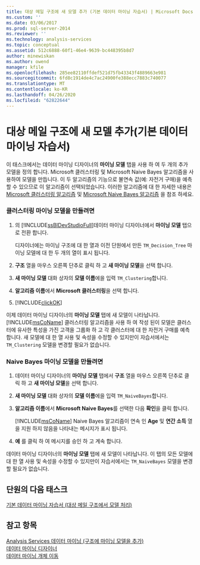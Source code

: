 ```yaml
---
title: 대상 메일 구조에 새 모델 추가 (기본 데이터 마이닝 자습서) | Microsoft Docs
ms.custom: ''
ms.date: 03/06/2017
ms.prod: sql-server-2014
ms.reviewer: ''
ms.technology: analysis-services
ms.topic: conceptual
ms.assetid: 512c6888-60f1-46e4-9639-bc448395b8d7
author: minewiskan
ms.author: owend
manager: kfile
ms.openlocfilehash: 285ee82110ffdef521d75fb43343f4889663e981
ms.sourcegitcommit: 6fd8c1914de4c7ac24900fe388ecc7883c740077
ms.translationtype: MT
ms.contentlocale: ko-KR
ms.lasthandoff: 04/26/2020
ms.locfileid: "62822644"
---
```

# <a name="adding-new-models-to-the-targeted-mailing-structure-basic-data-mining-tutorial"></a>대상 메일 구조에 새 모델 추가(기본 데이터 마이닝 자습서)
  이 태스크에서는 데이터 마이닝 디자이너의 **마이닝 모델** 탭을 사용 하 여 두 개의 추가 모델을 정의 합니다. Microsoft 클러스터링 및 Microsoft Naive Bayes 알고리즘을 사용하여 모델을 만듭니다. 이 두 알고리즘의 기능으로 불연속 값(예: 자전거 구매)을 예측할 수 있으므로 이 알고리즘이 선택되었습니다. 이러한 알고리즘에 대 한 자세한 내용은 [Microsoft 클러스터링 알고리즘](../../2014/analysis-services/data-mining/microsoft-clustering-algorithm.md) 및 [Microsoft Naive Bayes 알고리즘](../../2014/analysis-services/data-mining/microsoft-naive-bayes-algorithm.md) 을 참조 하세요.  
  
### <a name="to-create-a-clustering-mining-model"></a>클러스터링 마이닝 모델을 만들려면  
  
1.  의 [!INCLUDE[ssBIDevStudioFull](../includes/ssbidevstudiofull-md.md)]데이터 마이닝 디자이너에서 **마이닝 모델** 탭으로 전환 합니다.  
  
     디자이너에는 마이닝 구조에 대 한 열과 이전 단원에서 만든 `TM_Decision_Tree` 마이닝 모델에 대 한 두 개의 열이 표시 됩니다.  
  
2.  **구조** 열을 마우스 오른쪽 단추로 클릭 하 고 **새 마이닝 모델**을 선택 합니다.  
  
3.  **새 마이닝 모델** 대화 상자의 **모델 이름**에을 입력 `TM_Clustering`합니다.  
  
4.  **알고리즘 이름**에서 **Microsoft 클러스터링**을 선택 합니다.  
  
5.  [!INCLUDE[clickOK](../includes/clickok-md.md)]  
  
 이제 데이터 마이닝 디자이너의 **마이닝 모델** 탭에 새 모델이 나타납니다. [!INCLUDE[msCoName](../includes/msconame-md.md)] 클러스터링 알고리즘을 사용 하 여 작성 된이 모델은 클러스터에 유사한 특성을 가진 고객을 그룹화 하 고 각 클러스터에 대 한 자전거 구매를 예측 합니다. 새 모델에 대 한 열 사용 및 속성을 수정할 수 있지만이 자습서에서는 `TM_Clustering` 모델을 변경할 필요가 없습니다.  
  
### <a name="to-create-a-naive-bayes-mining-model"></a>Naive Bayes 마이닝 모델을 만들려면  
  
1.  데이터 마이닝 디자이너의 **마이닝 모델** 탭에서 **구조** 열을 마우스 오른쪽 단추로 클릭 하 고 **새 마이닝 모델**을 선택 합니다.  
  
2.  **새 마이닝 모델** 대화 상자의 **모델 이름**에을 입력 `TM_NaiveBayes`합니다.  
  
3.  **알고리즘 이름**에서 **Microsoft Naive Bayes**를 선택한 다음 **확인**을 클릭 합니다.  
  
     [!INCLUDE[msCoName](../includes/msconame-md.md)] Naive Bayes 알고리즘이 연속 인 **Age** 및 **연간 소득** 열을 지원 하지 않음을 나타내는 메시지가 표시 됩니다.  
  
4.  **예** 를 클릭 하 여 메시지를 승인 하 고 계속 합니다.  
  
 데이터 마이닝 디자이너의 **마이닝 모델** 탭에 새 모델이 나타납니다. 이 탭의 모든 모델에 대 한 열 사용 및 속성을 수정할 수 있지만이 자습서에서는 `TM_NaiveBayes` 모델을 변경할 필요가 없습니다.  
  
## <a name="next-task-in-lesson"></a>단원의 다음 태스크  
 [기본 데이터 마이닝 자습서 &#40;대상 메일 구조에서 모델 처리&#41;](../../2014/tutorials/processing-models-in-the-targeted-mailing-structure-basic-data-mining-tutorial.md)  
  
## <a name="see-also"></a>참고 항목  
 [Analysis Services 데이터 마이닝 &#40;구조에 마이닝 모델을 추가&#41;](../../2014/analysis-services/data-mining/add-mining-models-to-a-structure-analysis-services-data-mining.md)   
 [데이터 마이닝 디자이너](../../2014/analysis-services/data-mining/data-mining-designer.md)   
 [데이터 마이닝 개체 이동](../../2014/analysis-services/data-mining/moving-data-mining-objects.md)  
  
  
